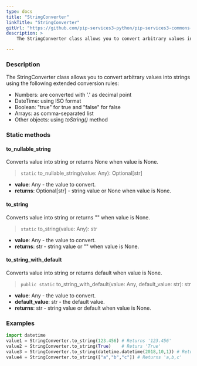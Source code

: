 ```yaml
---
type: docs
title: "StringConverter"
linkTitle: "StringConverter"
gitUrl: "https://github.com/pip-services3-python/pip-services3-commons-python"
description: > 
    The StringConverter class allows you to convert arbitrary values into strings.

---
```


### Description

 The StringConverter class allows you to convert arbitrary values into strings using the following extended conversion rules:

- Numbers: are converted with '.' as decimal point
- DateTime: using ISO format
- Boolean: "true" for true and "false" for false
- Arrays: as comma-separated list  
- Other objects: using *toString()* method

### Static methods

#### to_nullable_string
Converts value into string or returns None when value is None.

> `static` to_nullable_string(value: Any): Optional[str]

- **value**: Any - the value to convert.
- **returns**: Optional[str] - string value or None when value is None.

#### to_string
Converts value into string or returns "" when value is None.

> `static` to_string(value: Any): str

- **value**: Any - the value to convert.
- **returns**: str - string value or "" when value is None.

#### to_string_with_default
Converts value into string or returns default when value is None.

> `public static` to_string_with_default(value: Any, default_value: str): str

- **value**: Any - the value to convert.
- **default_value**: str - the default value.
- **returns**: str - string value or default when value is None.


### Examples

```python
import datetime
value1 = StringConverter.to_string(123.456) # Returns '123.456'
value2 = StringConverter.to_string(True)    # Returs 'True'
value3 = StringConverter.to_string(datetime.datetime(2018,10,1)) # Returns '2018-10-01T00:00:00Z'"2018-01-01T00:00:00.00"
value4 = StringConverter.to_string(["a","b","c"]) # Returns 'a,b,c'
```
